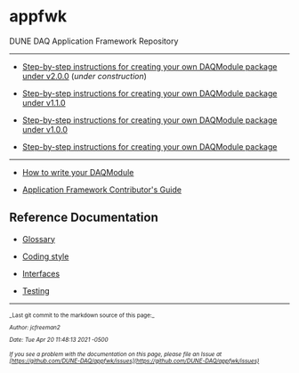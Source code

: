 # appfwk
DUNE DAQ Application Framework Repository 


***

* [Step-by-step instructions for creating your own DAQModule package under v2.0.0](Step-by-step-instructions-for-creating-your-own-DAQModule-package-under-v2.0.0) (_under construction_)

* [Step-by-step instructions for creating your own DAQModule package under v1.1.0](Step-by-step-instructions-for-creating-your-own-DAQModule-package-under-v1.1.0)

* [Step-by-step instructions for creating your own DAQModule package under v1.0.0](Step-by-step-instructions-for-creating-your-own-DAQModule-package-under-v1)

* [Step-by-step instructions for creating your own DAQModule package](Step-by-step-instructions-for-creating-your-own-DAQModule-package)


***


* [How to write your DAQModule](How-to-write-your-DAQModule)

* [Application Framework Contributor's Guide](Contributors-Guide)

## Reference Documentation


* [Glossary](Glossary-of-Terms)

* [Coding style](Coding-style)

* [Interfaces](Interfaces-between-DAQ-objects)

* [Testing](Testing)

-----

<font size="1">
_Last git commit to the markdown source of this page:_


_Author: jcfreeman2_

_Date: Tue Apr 20 11:48:13 2021 -0500_

_If you see a problem with the documentation on this page, please file an Issue at [https://github.com/DUNE-DAQ/appfwk/issues](https://github.com/DUNE-DAQ/appfwk/issues)_
</font>
